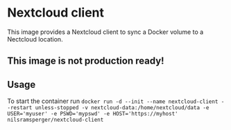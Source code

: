 # Nextcloud client
This image provides a Nextcloud client to sync a Docker volume to a Nectcloud location.

## This image is not production ready!

## Usage
To start the container run `docker run -d --init --name nextcloud-client --restart unless-stopped -v nextcloud-data:/home/nextcloud/data -e USER='myuser' -e PSWD='mypswd' -e HOST='https://myhost' nilsramsperger/nextcloud-client`
